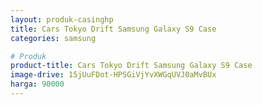 ```yaml
---
layout: produk-casinghp
title: Cars Tokyo Drift Samsung Galaxy S9 Case
categories: samsung

# Produk
product-title: Cars Tokyo Drift Samsung Galaxy S9 Case
image-drive: 15jUuFDot-HPSGiVjYvXWGqUVJ0aMvBUx
harga: 90000
---
```

